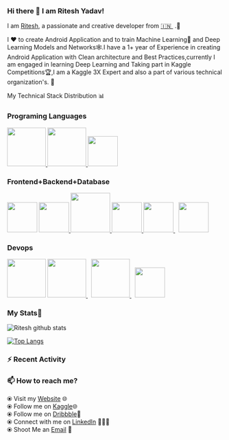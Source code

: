 ### Hi there 👋 I am Ritesh Yadav!

I am [Ritesh](https://riteshyadav.netlify.app/), a passionate and creative developer from [🇮🇳 ](https://en.wikipedia.org/wiki/India)&nbsp;.🎯

I ❤️ to create Android Application and to train Machine Learning🤖 and Deep Learning Models and Networks🕸.I have a 1+ year of Experience in creating Android Application with Clean architecture and Best Practices,currently I am engaged in learning Deep Learning and Taking part in Kaggle Competitions🏆,I am a Kaggle 3X Expert and also a part of various technical organization's. 🚀

My Technical Stack Distribution 📊

### Programing Languages

<p float="left">
  <a href="https://python.org/" target="_blank" >
    <img src="https://media1.giphy.com/media/KAq5w47R9rmTuvWOWa/giphy.gif"  height="90" />
  </a>
  <a href="https://golang.org/" target="_blank" >
    <img src="https://raw.githubusercontent.com/itsksaurabh/itsksaurabh/master/assets/golang.gif"  height="90" />
  </a>
  <a href="https://kotlinlang.org/" target="_blank" >
    <img src="https://raw.githubusercontent.com/DARK-art108/ItsRitesh/master/assets/kot.png"  height="70" />
  </a>
 </p>
  
  ### Frontend+Backend+Database
  
  <p float="left>
    <a href="https://www.w3.org/wiki/The_web_standards_model_-_HTML_CSS_and_JavaScript" target="_blank" >
    <img src="https://raw.githubusercontent.com/itsksaurabh/itsksaurabh/master/assets/html-css-js.png" height="70" />
  </a>
   <a href="https://getbootstrap.com/" target="_blank" >
    <img src="https://raw.githubusercontent.com/DARK-art108/ItsRitesh/master/assets/bt.png"  height="70" />
  </a>
   <a href="https://reactjs.org/" target="_blank" >
    <img src="https://raw.githubusercontent.com/DARK-art108/ItsRitesh/master/assets/asa.gif"  height="92"  />
  </a>
   <a href="https://www.mongodb.com/" target="_blank" >
    <img src="https://raw.githubusercontent.com/DARK-art108/ItsRitesh/master/assets/mongo.gif"  height="70"  />
  </a>
   <a href="https://developer.android.com/studio" target="_blank" >
    <img src="https://raw.githubusercontent.com/DARK-art108/ItsRitesh/master/assets/and.png"  height="70"  />
  </a>
   </a>&nbsp
   <a href="https://developer.android.com/studio" target="_blank" >
    <img src="https://raw.githubusercontent.com/DARK-art108/ItsRitesh/master/assets/logo.png"  height="70"  />
  </a>
  </p>

### Devops
  <p float="left>
    <a href="https://www.docker.com/" target="_blank" >
    <img src="https://raw.githubusercontent.com/itsksaurabh/itsksaurabh/master/assets/docker.gif" height="90" />
  </a>
    <a href="https://aws.amazon.com/" target="_blank" >
    <img src="https://raw.githubusercontent.com/itsksaurabh/itsksaurabh/master/assets/aws.gif" height="90" />
  </a>&nbsp;
    <a href="https://www.jenkins.io/" target="_blank" >
    <img src="https://raw.githubusercontent.com/DARK-art108/ItsRitesh/master/assets/ll.png" height="90" />
  </a>&nbsp;
    <a href="https://www.jenkins.io/" target="_blank" >
    <img src="https://raw.githubusercontent.com/DARK-art108/ItsRitesh/master/assets/netlify.png" height="70" />
  </a>
  </p>
  
  ### My Stats🚩
  ![Ritesh github stats](https://github-stats-readme.dark-art108.vercel.app/api?username=DARK-art108&show_icons=true&theme=radical)
  
  [![Top Langs](https://github-stats-readme.dark-art108.vercel.app/api/top-langs/?username=DARK-art108&layout=compact)](https://github.com/anuraghazra/github-readme-stats)
  
### :zap: Recent Activity

<!--START_SECTION:activity-->






<!--END_SECTION:activity-->
  
### 📫 How to reach me? 

  ⦿ Visit my [Website](https://riteshyadav.netlify.app/) 🌐 <br>
  ⦿ Follow me on [Kaggle](https://www.kaggle.com/ritesh2000)🌐 <br>
  ⦿ Follow me on [Dribbble](https://dribbble.com/ritesh-yadav)🎨 <br>
  ⦿ Connect with me on [LinkedIn](https://www.linkedin.com/in/ritesh-yadav-a2a6a818b/) 👨🏻‍💻 <br>
  ⦿ Shoot Me an [Email](mailto:daydreamingguy941@gmail.com) 💌 <br>



